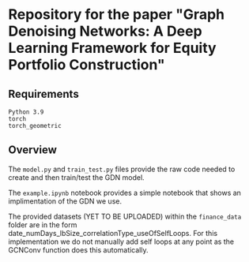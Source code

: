 # Repository for the paper "Graph Denoising Networks: A Deep Learning Framework for Equity Portfolio Construction"



## Requirements
```
Python 3.9
torch
torch_geometric
```
## Overview
The ```model.py``` and ```train_test.py``` files provide the raw code needed to create and then train/test the GDN model.

The ```example.ipynb``` notebook provides a simple notebook that shows an implimentation of the GDN we use.

The provided datasets (YET TO BE UPLOADED) within the ```finance_data``` folder are in the form date_numDays_lbSize_correlationType_useOfSelfLoops. For this implementation we do not manually add self loops at any point as the GCNConv function does this automatically.
